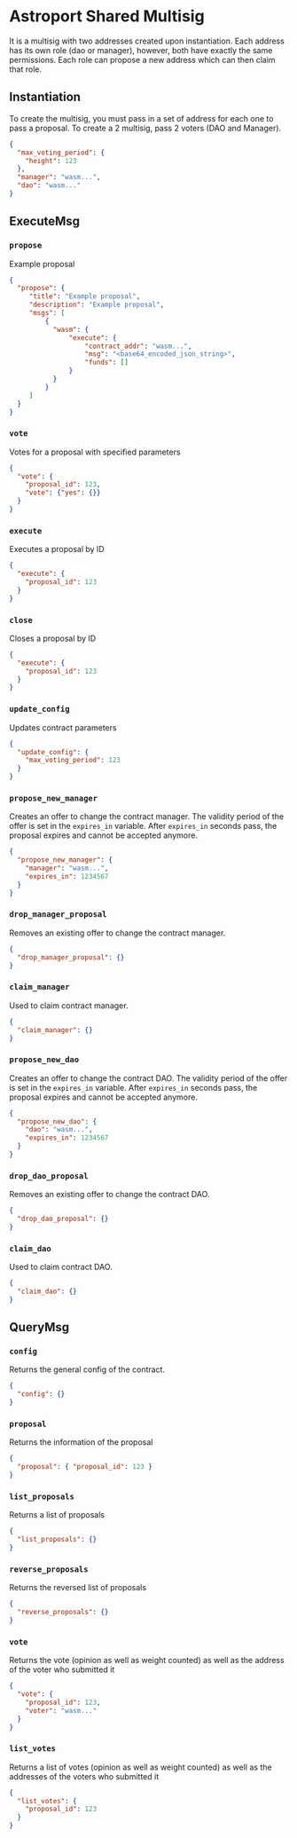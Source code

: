 # Astroport Shared Multisig

It is a multisig with two addresses created upon instantiation. Each address has its own role (dao or manager), however, 
both have exactly the same permissions. Each role can propose a new address which can then claim that role.

## Instantiation

To create the multisig, you must pass in a set of address for each one to pass a proposal. To create a 2 multisig, 
pass 2 voters (DAO and Manager).

```json
{
  "max_voting_period": {
    "height": 123
  },
  "manager": "wasm...",
  "dao": "wasm..."
}
```

## ExecuteMsg

### `propose`

Example proposal

```json
{
  "propose": {
     "title": "Example proposal",
     "description": "Example proposal",
     "msgs": [
         {
           "wasm": {
               "execute": {
                   "contract_addr": "wasm...",
                   "msg": "<base64_encoded_json_string>",
                   "funds": []
               }
           }
         }
     ]
  }
}
```

### `vote`

Votes for a proposal with specified parameters

```json
{
  "vote": {
    "proposal_id": 123,
    "vote": {"yes": {}}
  }
}
```

### `execute`

Executes a proposal by ID

```json
{
  "execute": {
    "proposal_id": 123
  }
}
```

### `close`

Closes a proposal by ID

```json
{
  "execute": {
    "proposal_id": 123
  }
}
```

### `update_config`

Updates contract parameters

```json
{
  "update_config": {
    "max_voting_period": 123
  }
}
```

### `propose_new_manager`

Creates an offer to change the contract manager. The validity period of the offer is set in the `expires_in` variable.
After `expires_in` seconds pass, the proposal expires and cannot be accepted anymore.

```json
{
  "propose_new_manager": {
    "manager": "wasm...",
    "expires_in": 1234567
  }
}
```

### `drop_manager_proposal`

Removes an existing offer to change the contract manager.

```json
{
  "drop_manager_proposal": {}
}
```

### `claim_manager`

Used to claim contract manager.

```json
{
  "claim_manager": {}
}
```

### `propose_new_dao`

Creates an offer to change the contract DAO. The validity period of the offer is set in the `expires_in` variable.
After `expires_in` seconds pass, the proposal expires and cannot be accepted anymore.

```json
{
  "propose_new_dao": {
    "dao": "wasm...",
    "expires_in": 1234567
  }
}
```

### `drop_dao_proposal`

Removes an existing offer to change the contract DAO.

```json
{
  "drop_dao_proposal": {}
}
```

### `claim_dao`

Used to claim contract DAO.

```json
{
  "claim_dao": {}
}
```

## QueryMsg

### `config`

Returns the general config of the contract.

```json
{
  "config": {}
}
```

### `proposal`

Returns the information of the proposal

```json
{
  "proposal": { "proposal_id": 123 }
}
```

### `list_proposals`

Returns a list of proposals

```json
{
  "list_proposals": {}
}
```

### `reverse_proposals`

Returns the reversed list of proposals

```json
{
  "reverse_proposals": {}
}
```

### `vote`

Returns the vote (opinion as well as weight counted) as well as the address of the voter who submitted it

```json
{
  "vote": {
    "proposal_id": 123,
    "voter": "wasm..."
  }
}
```

### `list_votes`

Returns a list of votes (opinion as well as weight counted) as well as the addresses of the voters who submitted it

```json
{
  "list_votes": {
    "proposal_id": 123
  }
}
```